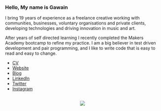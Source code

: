 ### Hello, My name is Gawain 

I bring 19 years of experience as a freelance creative working with communities, businesses, voluntary organisations and private clients, developing technologies and driving innovation in music and art.

After years of self directed learning I recently completed the Makers Academy bootcamp to refine my practice. I am a big believer in test driven development and pair programming, and I like to write code that is easy to read and easy to change. 

* [CV](https://github.com/gawainhewitt/CV)
* [Website](https://gawainhewitt.co.uk/)
* [Blog](https://gawainhewitt.co.uk/blog/)
* [LinkedIn](https://www.linkedin.com/in/gawainhewitt/)
* [Twitter](https://twitter.com/GawainHewitt)
* [Instagram](https://www.instagram.com/gawainhewitt/)

<br>

<div align="center">
  <img src="https://github-readme-stats.vercel.app/api/top-langs/?username=gawainhewitt&layout=compact" />
</div>
